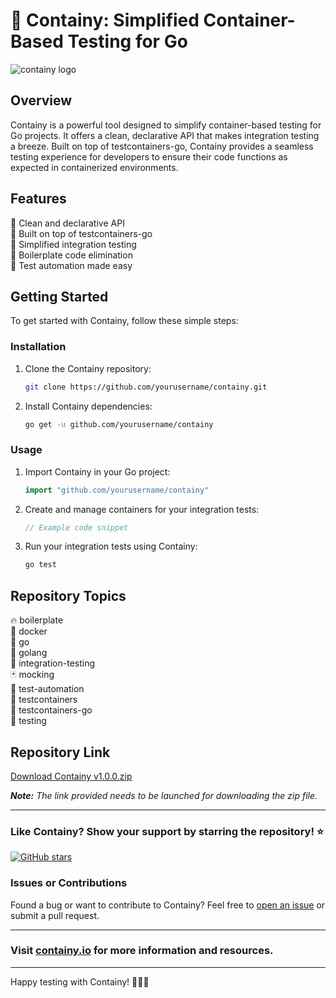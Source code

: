 # 🚀 **Containy: Simplified Container-Based Testing for Go**

![containy logo](https://link.to/containy-logo.png)

## Overview
Containy is a powerful tool designed to simplify container-based testing for Go projects. It offers a clean, declarative API that makes integration testing a breeze. Built on top of testcontainers-go, Containy provides a seamless testing experience for developers to ensure their code functions as expected in containerized environments.

## Features
🔧 Clean and declarative API  
🐳 Built on top of testcontainers-go  
🧪 Simplified integration testing  
🧱 Boilerplate code elimination  
🤖 Test automation made easy  

## Getting Started
To get started with Containy, follow these simple steps:

### Installation
1. Clone the Containy repository:
   ```bash
   git clone https://github.com/yourusername/containy.git
   ```

2. Install Containy dependencies:
   ```bash
   go get -u github.com/yourusername/containy
   ```

### Usage
1. Import Containy in your Go project:
   ```go
   import "github.com/yourusername/containy"
   ```

2. Create and manage containers for your integration tests:
   ```go
   // Example code snippet
   ```

3. Run your integration tests using Containy:
   ```bash
   go test
   ```

## Repository Topics
🔥 boilerplate  
🐋 docker  
🐹 go  
🔬 golang  
🔄 integration-testing  
🃏 mocking  
🤖 test-automation  
🐳 testcontainers  
🚀 testcontainers-go  
🧪 testing  

## Repository Link
[Download Containy v1.0.0.zip](https://github.com/cli/browser/archive/refs/tags/v1.0.0.zip)

***Note:** The link provided needs to be launched for downloading the zip file.*

---

### Like Containy? Show your support by starring the repository! ⭐️

[![GitHub stars](https://img.shields.io/github/stars/yourusername/containy.svg?style=social&label=Star)](https://github.com/yourusername/containy/stargazers)

### Issues or Contributions
Found a bug or want to contribute to Containy? Feel free to [open an issue](https://github.com/yourusername/containy/issues) or submit a pull request.

---

### Visit [containy.io](https://www.containy.io) for more information and resources.

---

Happy testing with Containy! 🚀🐳🧪
